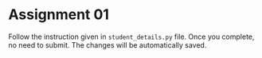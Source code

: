 # Assignment 01

Follow the instruction given in `student_details.py` file.
Once you complete, no need to submit. The changes will be automatically saved.